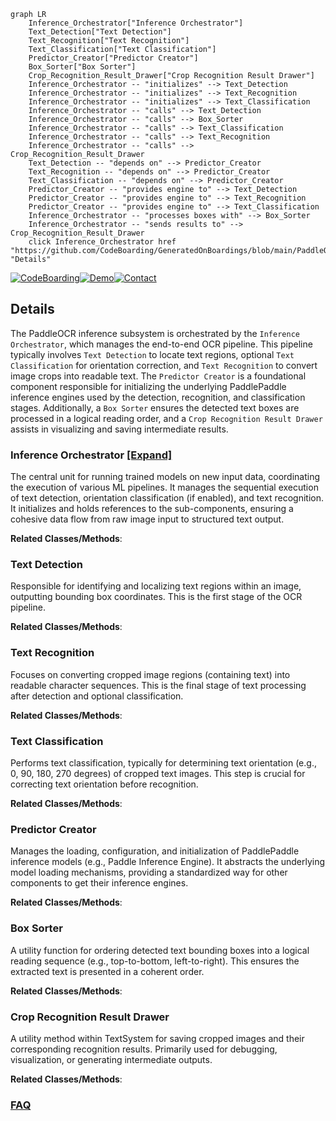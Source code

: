 ```mermaid
graph LR
    Inference_Orchestrator["Inference Orchestrator"]
    Text_Detection["Text Detection"]
    Text_Recognition["Text Recognition"]
    Text_Classification["Text Classification"]
    Predictor_Creator["Predictor Creator"]
    Box_Sorter["Box Sorter"]
    Crop_Recognition_Result_Drawer["Crop Recognition Result Drawer"]
    Inference_Orchestrator -- "initializes" --> Text_Detection
    Inference_Orchestrator -- "initializes" --> Text_Recognition
    Inference_Orchestrator -- "initializes" --> Text_Classification
    Inference_Orchestrator -- "calls" --> Text_Detection
    Inference_Orchestrator -- "calls" --> Box_Sorter
    Inference_Orchestrator -- "calls" --> Text_Classification
    Inference_Orchestrator -- "calls" --> Text_Recognition
    Inference_Orchestrator -- "calls" --> Crop_Recognition_Result_Drawer
    Text_Detection -- "depends on" --> Predictor_Creator
    Text_Recognition -- "depends on" --> Predictor_Creator
    Text_Classification -- "depends on" --> Predictor_Creator
    Predictor_Creator -- "provides engine to" --> Text_Detection
    Predictor_Creator -- "provides engine to" --> Text_Recognition
    Predictor_Creator -- "provides engine to" --> Text_Classification
    Inference_Orchestrator -- "processes boxes with" --> Box_Sorter
    Inference_Orchestrator -- "sends results to" --> Crop_Recognition_Result_Drawer
    click Inference_Orchestrator href "https://github.com/CodeBoarding/GeneratedOnBoardings/blob/main/PaddleOCR/Inference_Orchestrator.md" "Details"
```

[![CodeBoarding](https://img.shields.io/badge/Generated%20by-CodeBoarding-9cf?style=flat-square)](https://github.com/CodeBoarding/GeneratedOnBoardings)[![Demo](https://img.shields.io/badge/Try%20our-Demo-blue?style=flat-square)](https://www.codeboarding.org/demo)[![Contact](https://img.shields.io/badge/Contact%20us%20-%20contact@codeboarding.org-lightgrey?style=flat-square)](mailto:contact@codeboarding.org)

## Details

The PaddleOCR inference subsystem is orchestrated by the `Inference Orchestrator`, which manages the end-to-end OCR pipeline. This pipeline typically involves `Text Detection` to locate text regions, optional `Text Classification` for orientation correction, and `Text Recognition` to convert image crops into readable text. The `Predictor Creator` is a foundational component responsible for initializing the underlying PaddlePaddle inference engines used by the detection, recognition, and classification stages. Additionally, a `Box Sorter` ensures the detected text boxes are processed in a logical reading order, and a `Crop Recognition Result Drawer` assists in visualizing and saving intermediate results.

### Inference Orchestrator [[Expand]](./Inference_Orchestrator.md)
The central unit for running trained models on new input data, coordinating the execution of various ML pipelines. It manages the sequential execution of text detection, orientation classification (if enabled), and text recognition. It initializes and holds references to the sub-components, ensuring a cohesive data flow from raw image input to structured text output.


**Related Classes/Methods**:



### Text Detection
Responsible for identifying and localizing text regions within an image, outputting bounding box coordinates. This is the first stage of the OCR pipeline.


**Related Classes/Methods**:



### Text Recognition
Focuses on converting cropped image regions (containing text) into readable character sequences. This is the final stage of text processing after detection and optional classification.


**Related Classes/Methods**:



### Text Classification
Performs text classification, typically for determining text orientation (e.g., 0, 90, 180, 270 degrees) of cropped text images. This step is crucial for correcting text orientation before recognition.


**Related Classes/Methods**:



### Predictor Creator
Manages the loading, configuration, and initialization of PaddlePaddle inference models (e.g., Paddle Inference Engine). It abstracts the underlying model loading mechanisms, providing a standardized way for other components to get their inference engines.


**Related Classes/Methods**:



### Box Sorter
A utility function for ordering detected text bounding boxes into a logical reading sequence (e.g., top-to-bottom, left-to-right). This ensures the extracted text is presented in a coherent order.


**Related Classes/Methods**:



### Crop Recognition Result Drawer
A utility method within TextSystem for saving cropped images and their corresponding recognition results. Primarily used for debugging, visualization, or generating intermediate outputs.


**Related Classes/Methods**:





### [FAQ](https://github.com/CodeBoarding/GeneratedOnBoardings/tree/main?tab=readme-ov-file#faq)